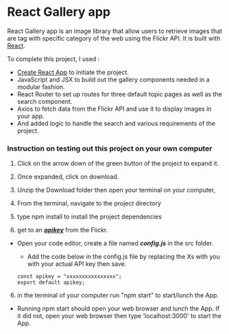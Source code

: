 # React Gallery app

React Gallery app is an image library that allow users to retrieve images that are tag with specific category of the web using the Flickr API. It is built with [React](https://reactjs.org/).

To complete this project, I used : 

- [Create React App](https://github.com/facebook/create-react-app) to initiate the project.
- JavaScript and JSX to build out the gallery components needed in a modular fashion.
- React Router to set up routes for three default topic pages as well as the search component.
- Axios to fetch data from the Flickr API and use it to display images in your app.
- And added logic to handle the search and various requirements of the project.

### Instruction on testing out this project on your own computer

1. Click on the arrow down of the green button of the project to expand it.
2. Once expanded, click on download.
3. Unzip the Download folder then open your terminal on your computer, 
3. From the terminal, navigate to the project directory
4. type npm install to install the project dependencies

5. get to an [***apikey***](https://www.flickr.com/services/apps/create/apply/) from the Flickr. 
  - Open your code editor, create a file named ***config.js*** in the src folder. 
    - Add the code below in the config.js file by replacing the Xs with you with your actual API key then save.
    
    ```
    const apikey = "xxxxxxxxxxxxxxxx";
    export default apikey;
    ```
    
6. in the terminal of your computer run "npm start" to start/lunch the App. 
  - Running npm start should open your web browser and lunch the App. If it did not, open your web browser then type 'localhost:3000' to start the App.
